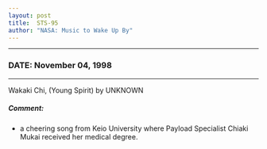 ```yaml
---
layout: post
title:  STS-95
author: "NASA: Music to Wake Up By"
---
```


----
### DATE: November 04, 1998
----
Wakaki Chi, (Young Spirit) by UNKNOWN

##### Comment:
* a cheering song from Keio University where Payload Specialist Chiaki Mukai received her medical degree.
